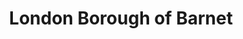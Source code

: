 ---
title: London Borough of Barnet
url: /london-borough-of-barnet/
latitude: 51.556
longitude: -0.211
---
